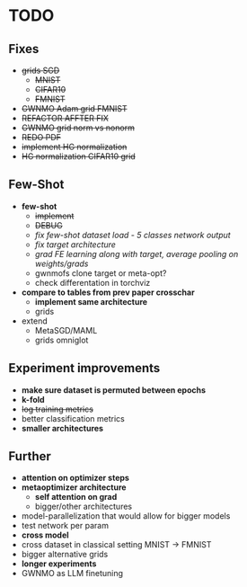 # TODO

## Fixes
- ~~grids SGD~~
    - ~~MNIST~~
    - ~~CIFAR10~~
    - ~~FMNIST~~
- ~~GWNMO Adam grid FMNIST~~
- ~~REFACTOR AFFTER FIX~~
- ~~GWNMO grid norm vs nonorm~~
- ~~REDO PDF~~
- ~~implement HG normalization~~
- ~~HG normalization CIFAR10 grid~~

## Few-Shot
- **few-shot**
    - ~~implement~~
    - ~~DEBUG~~
    - *fix few-shot dataset load - 5 classes network output*
    - *fix target architecture*
    - *grad FE learning along with target, average pooling on weights/grads*
    - gwnmofs clone target or meta-opt?
    - check differentation in torchviz
- **compare to tables from prev paper crosschar**
    - **implement same architecture**
    - grids
- extend
    - MetaSGD/MAML
    - grids omniglot

## Experiment improvements
- **make sure dataset is permuted between epochs**
- **k-fold**
- ~~log training metrics~~
- better classification metrics
- **smaller architectures**

## Further
- **attention on optimizer steps**
- **metaoptimizer architecture**
    - **self attention on grad**
    - bigger/other architectures
- model-parallelization that would allow for bigger models  
- test network per param
- **cross model**
- cross dataset in classical setting MNIST -> FMNIST
- bigger alternative grids
- **longer experiments**
- GWNMO as LLM finetuning